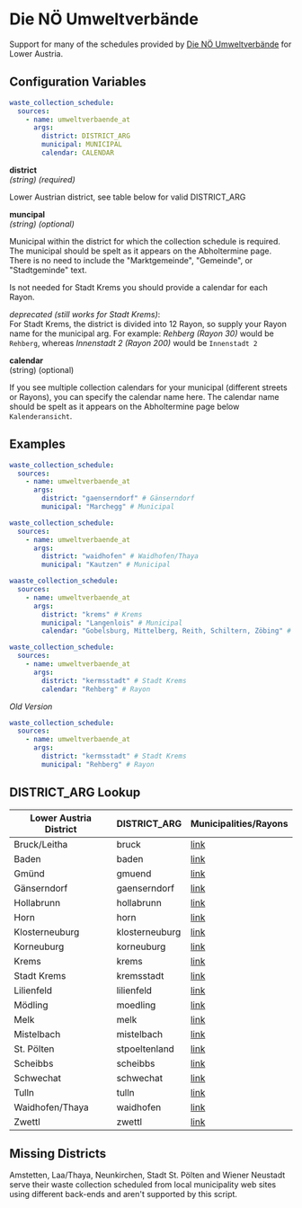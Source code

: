 # Die NÖ Umweltverbände

Support for many of the schedules provided by [Die NÖ Umweltverbände](https://www.umweltverbaende.at/) for Lower Austria.

## Configuration Variables

```yaml
waste_collection_schedule:
  sources:
    - name: umweltverbaende_at
      args:
        district: DISTRICT_ARG
        municipal: MUNICIPAL
        calendar: CALENDAR
```

**district**  
*(string) (required)*

Lower Austrian district, see table below for valid DISTRICT_ARG

**muncipal**  
*(string) (optional)*

Municipal within the district for which the collection schedule is required. The municipal should be spelt as it appears on the Abholtermine page. There is no need to include the "Marktgemeinde", "Gemeinde", or "Stadtgeminde" text.

Is not needed for Stadt Krems you should provide a calendar for each Rayon.

*deprecated (still works for Stadt Krems)*:  
For Stadt Krems, the district is divided into 12 Rayon, so supply your Rayon name for the municipal arg. For example: _Rehberg (Rayon 30)_ would be `Rehberg`, whereas _Innenstadt 2 (Rayon 200)_ would be `Innenstadt 2`

**calendar**  
(string) (optional)  

If you see multiple collection calendars for your municipal (different streets or Rayons), you can specify the calendar name here. The calendar name should be spelt as it appears on the Abholtermine page below `Kalenderansicht`.

## Examples

```yaml
waste_collection_schedule:
  sources:
    - name: umweltverbaende_at
      args:
        district: "gaenserndorf" # Gänserndorf
        municipal: "Marchegg" # Municipal

```

```yaml
waste_collection_schedule:
  sources:
    - name: umweltverbaende_at
      args:
        district: "waidhofen" # Waidhofen/Thaya
        municipal: "Kautzen" # Municipal
```

```yaml
waaste_collection_schedule:
  sources:
    - name: umweltverbaende_at
      args:
        district: "krems" # Krems
        municipal: "Langenlois" # Municipal
        calendar: "Gobelsburg, Mittelberg, Reith, Schiltern, Zöbing" # Rayon
```

```yaml
waste_collection_schedule:
  sources:
    - name: umweltverbaende_at
      args:
        district: "kermsstadt" # Stadt Krems
        calendar: "Rehberg" # Rayon
```

*Old Version*
```yaml
waste_collection_schedule:
  sources:
    - name: umweltverbaende_at
      args:
        district: "kermsstadt" # Stadt Krems
        municipal: "Rehberg" # Rayon
```


## DISTRICT_ARG Lookup

| Lower Austria District | DISTRICT_ARG | Municipalities/Rayons |
|-----|-----|-----|
| Bruck/Leitha | bruck | [link](https://bruck.umweltverbaende.at/?kat=32) |
| Baden | baden | [link](https://baden.umweltverbaende.at/?kat=32) |
| Gmünd | gmuend | [link](https://gmuend.umweltverbaende.at/?kat=32) |
| Gänserndorf | gaenserndorf | [link](https://gaenserndorf.umweltverbaende.at/?kat=32) |
| Hollabrunn | hollabrunn | [link](https://hollabrunn.umweltverbaende.at/?kat=32) |
| Horn | horn | [link](https://horn.umweltverbaende.at/?kat=32) |
| Klosterneuburg | klosterneuburg | [link](https://klosterneuburg.umweltverbaende.at/?kat=32) |
| Korneuburg | korneuburg | [link](https://korneuburg.umweltverbaende.at/?kat=32) |
| Krems | krems | [link](https://krems.umweltverbaende.at/?kat=32) |
| Stadt Krems | kremsstadt | [link](https://kremsstadt.umweltverbaende.at/?kat=32) |
| Lilienfeld | lilienfeld | [link](https://lilienfeld.umweltverbaende.at/?kat=32) |
| Mödling | moedling | [link](https://moedling.umweltverbaende.at/?kat=32) |
| Melk | melk | [link](https://melk.umweltverbaende.at/?kat=32) |
| Mistelbach | mistelbach | [link](https://mistelbach.umweltverbaende.at/?kat=32) |
| St. Pölten | stpoeltenland | [link](https://stpoeltenland.umweltverbaende.at/?kat=32) |
| Scheibbs | scheibbs | [link](https://scheibbs.umweltverbaende.at/?kat=32) |
| Schwechat | schwechat | [link](https://schwechat.umweltverbaende.at/?kat=32) |
| Tulln | tulln | [link](https://tulln.umweltverbaende.at/?kat=32) |
| Waidhofen/Thaya | waidhofen | [link](https://waidhofen.umweltverbaende.at/?kat=32) |
| Zwettl | zwettl | [link](https://zwettl.umweltverbaende.at/?kat=32) |


## Missing Districts

Amstetten, Laa/Thaya, Neunkirchen, Stadt St. Pölten and Wiener Neustadt serve their waste collection scheduled from local municipality web sites using different back-ends and aren't supported by this script.